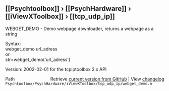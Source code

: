 ## [[Psychtoolbox]] &#8250; [[PsychHardware]] &#8250; [[iViewXToolbox]] &#8250; [[tcp_udp_ip]]

WEBGET\_DEMO - Demo webpage downloader, returns a webpage as a string  
  
Syntax:  
   webget\_demo url\_adress  
 or  
   str=webget\_demo('url\_adress')  
  
 Version: 2002-02-01 for the tcpiptoolbox 2.x API  
  




<div class="code_header" style="text-align:right;">
  <span style="float:left;">Path&nbsp;&nbsp;</span> <span class="counter">Retrieve <a href=
  "https://raw.github.com/Psychtoolbox-3/Psychtoolbox-3/beta/Psychtoolbox/PsychHardware/iViewXToolbox/tcp_udp_ip/webget_demo.m">current version from GitHub</a> | View <a href=
  "https://github.com/Psychtoolbox-3/Psychtoolbox-3/commits/beta/Psychtoolbox/PsychHardware/iViewXToolbox/tcp_udp_ip/webget_demo.m">changelog</a></span>
</div>
<div class="code">
  <code>Psychtoolbox/PsychHardware/iViewXToolbox/tcp_udp_ip/webget_demo.m</code>
</div>

